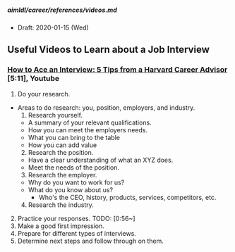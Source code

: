 ##### aimldl/career/references/videos.md
* Draft: 2020-01-15 (Wed)

## Useful Videos to Learn about a Job Interview
### [How to Ace an Interview: 5 Tips from a Harvard Career Advisor](https://www.youtube.com/watch?v=DHDrj0_bMQ0) [5:11], Youtube
1. Do your research.
  * Areas to do research: you, position, employers, and industry.
    1. Research yourself.
      * A summary of your relevant qualifications.
      * How you can meet the employers needs.
      * What you can bring to the table
      * How you can add value
    2. Research the position.
      * Have a clear understanding of what an XYZ does.
      * Meet the needs of the position.
    3. Research the employer.
      * Why do you want to work for us?
      * What do you know about us?
        * Who's the CEO, history, products, services, competitors, etc.
    4. Research the industry.
2. Practice your responses.
   TODO: [0:56~]
3. Make a good first impression.
4. Prepare for different types of interviews.
5. Determine next steps and follow through on them.
